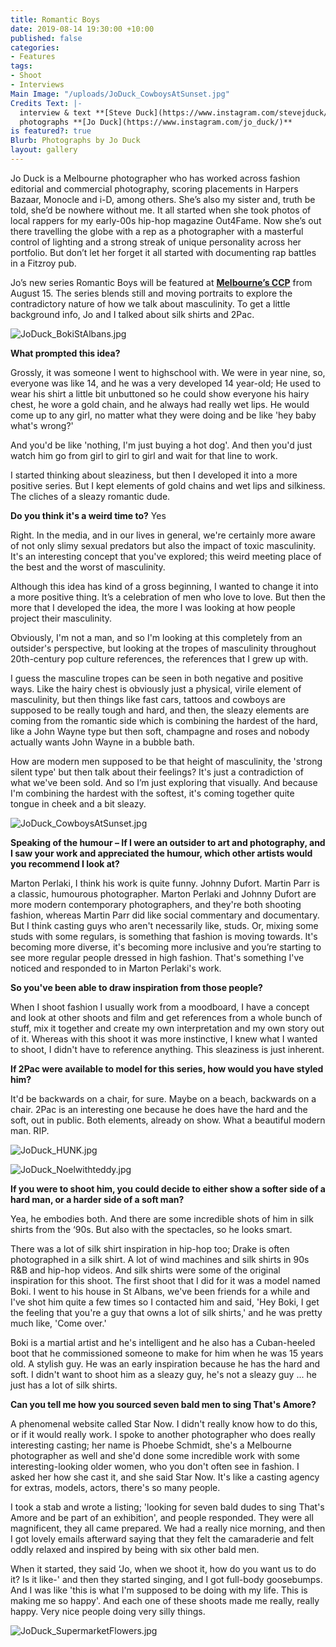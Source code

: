 ```yaml
---
title: Romantic Boys
date: 2019-08-14 19:30:00 +10:00
published: false
categories:
- Features
tags:
- Shoot
- Interviews
Main Image: "/uploads/JoDuck_CowboysAtSunset.jpg"
Credits Text: |-
  interview & text **[Steve Duck](https://www.instagram.com/stevejduck/)**
  photographs **[Jo Duck](https://www.instagram.com/jo_duck/)**
is featured?: true
Blurb: Photographs by Jo Duck
layout: gallery
---
```


Jo Duck is a Melbourne photographer who has worked across fashion editorial and commercial photography, scoring placements in Harpers Bazaar, Monocle and i-D, among others. She’s also my sister and, truth be told, she’d be nowhere without me. It all started when she took photos of local rappers for my early-00s hip-hop magazine Out4Fame. Now she’s out there travelling the globe with a rep as a photographer with a masterful control of lighting and a strong streak of unique personality across her portfolio. But don’t let her forget it all started with documenting rap battles in a Fitzroy pub.

Jo’s new series Romantic Boys will be featured at **[Melbourne’s CCP](https://www.instagram.com/ccp_australia/)** from August 15. The series blends still and moving portraits to explore the contradictory nature of how we talk about masculinity. To get a little background info, Jo and I talked about silk shirts and 2Pac.

![JoDuck_BokiStAlbans.jpg](/uploads/JoDuck_BokiStAlbans.jpg)

**What prompted this idea?**

Grossly, it was someone I went to highschool with. We were in year nine, so, everyone was like 14, and he was a very developed 14 year-old; He used to wear his shirt a little bit unbuttoned so he could show everyone his hairy chest, he wore a gold chain, and he always had really wet lips. He would come up to any girl, no matter what they were doing and be like 'hey baby what's wrong?'

And you'd be like 'nothing, I'm just buying a hot dog'. And then you'd just watch him go from girl to girl to girl and wait for that line to work. 

I started thinking about sleaziness, but then I developed it into a more positive series. But I kept elements of gold chains and wet lips and silkiness. The cliches of a sleazy romantic dude.

**Do you think it's a weird time to?**
Yes

Right. In the media, and in our lives in general, we're certainly more aware of not only slimy sexual predators but also the impact of toxic masculinity. It's an interesting concept that you've explored; this weird meeting place of the best and the worst of masculinity.

Although this idea has kind of a gross beginning, I wanted to change it into a more positive thing. It’s a celebration of men who love to love. But then the more that I developed the idea, the more I was looking at how people project their masculinity.

Obviously, I'm not a man, and so I'm looking at this completely from an outsider's perspective, but looking at the tropes of masculinity throughout 20th-century pop culture references, the references that I grew up with.

I guess the masculine tropes can be seen in both negative and positive ways. Like the hairy chest is obviously just a physical, virile element of masculinity, but then things like fast cars, tattoos and cowboys are supposed to be really tough and hard, and then, the sleazy elements are coming from the romantic side which is combining the hardest of the hard, like a John Wayne type but then soft, champagne and roses and nobody actually wants John Wayne in a bubble bath.

How are modern men supposed to be that height of masculinity, the 'strong silent type' but then talk about their feelings? It's just a contradiction of what we've been sold. And so I’m just exploring that visually. And because I'm combining the hardest with the softest, it's coming together quite tongue in cheek and a bit sleazy.

![JoDuck_CowboysAtSunset.jpg](/uploads/JoDuck_CowboysAtSunset.jpg)

**Speaking of the humour – If I were an outsider to art and photography, and I saw your work and appreciated the humour, which other artists would you recommend I look at?**

Marton Perlaki, I think his work is quite funny. Johnny Dufort. Martin Parr is a classic, humourous photographer. Marton Perlaki and Johnny Dufort are more modern contemporary photographers, and they're both shooting fashion, whereas Martin Parr did like social commentary and documentary. But I think casting guys who aren't necessarily like, studs. Or, mixing some studs with some regulars, is something that fashion is moving towards. It's becoming more diverse, it's becoming more inclusive and you’re starting to see more regular people dressed in high fashion. That's something I've noticed and responded to in Marton Perlaki's work.


**So you've been able to draw inspiration from those people?**

When I shoot fashion I usually work from a moodboard, I have a concept and look at other shoots and film and get references from a whole bunch of stuff, mix it together and create my own interpretation and my own story out of it. Whereas with this shoot it was more instinctive, I knew what I wanted to shoot, I didn't have to reference anything. This sleaziness is just inherent.


**If 2Pac were available to model for this series, how would you have styled him?**

It'd be backwards on a chair, for sure. Maybe on a beach, backwards on a chair. 2Pac is an interesting one because he does have the hard and the soft, out in public. Both elements, already on show. What a beautiful modern man. RIP.

![JoDuck_HUNK.jpg](/uploads/JoDuck_HUNK.jpg)

![JoDuck_Noelwithteddy.jpg](/uploads/JoDuck_Noelwithteddy.jpg)

**If you were to shoot him, you could decide to either show a softer side of a hard man, or a harder side of a soft man?**

Yea, he embodies both. And there are some incredible shots of him in silk shirts from the ‘90s. But also with the spectacles, so he looks smart. 

There was a lot of silk shirt inspiration in hip-hop too; Drake is often photographed in a silk shirt. A lot of wind machines and silk shirts in 90s R&B and hip-hop videos. And silk shirts were some of the original inspiration for this shoot. The first shoot that I did for it was a model named Boki. I went to his house in St Albans, we've been friends for a while and I've shot him quite a few times so I contacted him and said, 'Hey Boki, I get the feeling that you're a guy that owns a lot of silk shirts,' and he was pretty much like, 'Come over.'

Boki is a martial artist and he's intelligent and he also has a Cuban-heeled boot that he commissioned someone to make for him when he was 15 years old. A stylish guy. He was an early inspiration because he has the hard and soft. I didn't want to shoot him as a sleazy guy, he's not a sleazy guy ... he just has a lot of silk shirts.

**Can you tell me how you sourced seven bald men to sing That's Amore?**

A phenomenal website called Star Now. I didn't really know how to do this, or if it would really work. I spoke to another photographer who does really interesting casting; her name is Phoebe Schmidt, she's a Melbourne photographer as well and she'd done some incredible work with some interesting-looking older women, who you don't often see in fashion. I asked her how she cast it, and she said Star Now. It's like a casting agency for extras, models, actors, there's so many people. 

I took a stab and wrote a listing; 'looking for seven bald dudes to sing That's Amore and be part of an exhibition', and people responded. They were all magnificent, they all came prepared. We had a really nice morning, and then I got lovely emails afterward saying that they felt the camaraderie and felt oddly relaxed and inspired by being with six other bald men. 

When it started, they said ‘Jo, when we shoot it, how do you want us to do it? Is it like-' and then they started singing, and I got full-body goosebumps. And I was like 'this is what I'm supposed to be doing with my life. This is making me so happy'. And each one of these shoots made me really, really happy. Very nice people doing very silly things.

![JoDuck_SupermarketFlowers.jpg](/uploads/JoDuck_SupermarketFlowers.jpg)

